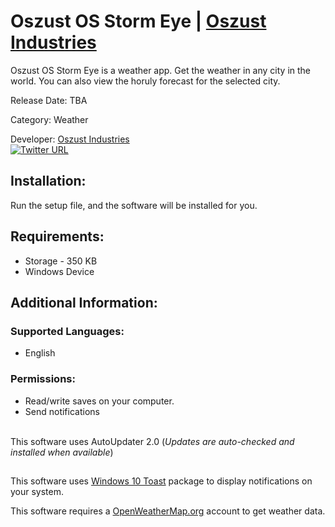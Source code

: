 # Oszust OS Storm Eye | [Oszust Industries](https://github.com/Oszust-Industries)

Oszust OS Storm Eye is a weather app. Get the weather in any city in the world. You can also view the horuly forecast for the selected city.

Release Date: TBA

Category: Weather

Developer: [Oszust Industries](https://github.com/Oszust-Industries)
<br /> [![Twitter URL](https://img.shields.io/twitter/url/https/twitter.com/bukotsunikki.svg?style=social&label=Follow%20%40OszustOS)](https://twitter.com/OszustOS)

## Installation:

Run the setup file, and the software will be installed for you.

## Requirements:

* Storage - 350 KB
* Windows Device

## Additional Information:

### Supported Languages:
* English

### Permissions: 
* Read/write saves on your computer.
* Send notifications

<br /> This software uses AutoUpdater 2.0 (*Updates are auto-checked and installed when available*)

##

This software uses [Windows 10 Toast](https://pypi.org/project/win10toast/) package to display notifications on your system.

This software requires a [OpenWeatherMap.org](https://openweathermap.org/) account to get weather data.
